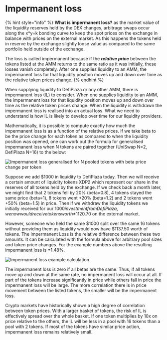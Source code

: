 # Impermanent loss

{% hint style="info" %}
**What is impermanent loss?** as the market value of the liquidity reserves held by the DEX changes, arbitrage swaps occur along the x\*y=k bonding curve to keep the spot prices on the exchange in balance with prices on the external market. As this happens the tokens held in reserve by the exchange slightly loose value as compared to the same portfolio held outside of the exchange.

The loss is called impermanent because if the _**relative price**_ between the tokens listed at the AMM returns to the same ratio as it was initially, these losses vanish completely. After one supplies liquidity to an AMM, the impermanent loss for that liquidity position moves up and down over time as the relative token prices change.
{% endhint %}

When supplying liquidity to DefiPlaza or any other AMM, there is impermanent loss (IL) to consider. When one supplies liquidity to an AMM, the impermanent loss for that liquidity position moves up and down over time as the relative token prices change. When the liquidity is withdrawn the impermanent loss is realised into an actual loss. What we need to understand is how IL is likely to develop over time for our liquidity providers.

Mathematically, it is possible to compute exactly how much the impermanent loss is as a function of the relative prices. If we take beta to be the price change for each token as compared to when the liquidity position was opened, one can work out the formula for generalised impermanent loss when N tokens are paired together (UniSwap N=2, DefiPlaza N=16) to the below:

![Impermanent loss generalised for N pooled tokens with beta price change per token](https://miro.medium.com/max/1400/1\*FtuO0piINxYwL3Arwld6FA.png)

Suppose we add $1000 in liquidity to DefiPlaza today. Then we will receive a certain amount of liquidity tokens XDP2 which represent our share in the reserves of all tokens held by the exchange. If we check back a month later, we might find that 2 tokens fell by 20% (beta=0.8), 4 tokens stayed the same price (beta=1), 8 tokens went +20% (beta=1.2) and 2 tokens went +50% (beta=1.5) in price. Then if we withdraw the liquidity tokens we initially received for our $1000 investment from DefiPlaza, we now would receive tokens worth ±$1120.70 on the external market.

However, someone who held the same $1000 split over the same 16 tokens without providing them as liquidity would now have $1137.50 worth of tokens. The Impermanent Loss is the relative difference between these two amounts. It can be calculated with the formula above for arbitrary pool sizes and token price changes. For the example numbers above the resulting impermanent loss is ±1.48%.

![Impermanent loss example calculation](https://miro.medium.com/max/1400/1\*TRSt5eaCmbzJee-XgTvOYg.png)

The impermanent loss is zero if all betas are the same. Thus, if all tokens move up and down at the same rate, no impermanent loss will occur at all. If part of the tokens increase significantly in price while others fall in price the impermanent loss will be large. The more correlation there is in price movement between the listed tokens, the smaller will be the impermanent loss.

Crypto markets have historically shown a high degree of correlation between token prices. With a larger basket of tokens, the risk of IL is effectively spread over the whole basket. If one token multiplies by 10x on price relative to the others, the IL will be less in a pool with 16 tokens than a pool with 2 tokens. If most of the tokens have similar price action, impermanent loss remains relatively small.
